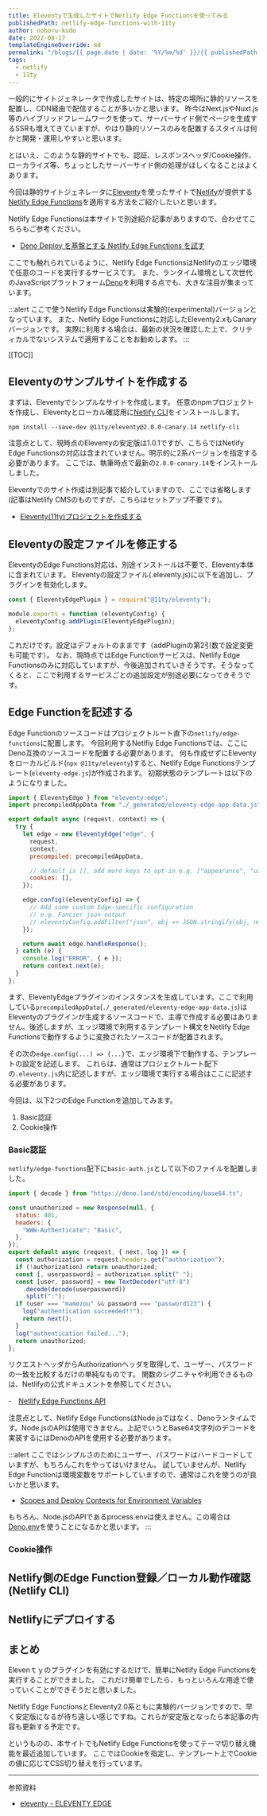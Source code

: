 ```yaml
---
title: Eleventyで生成したサイトでNetlify Edge Functionsを使ってみる
publishedPath: netlify-edge-functions-with-11ty
author: noboru-kudo
date: 2022-08-17
templateEngineOverride: md
permalink: "/blogs/{{ page.date | date: '%Y/%m/%d' }}/{{ publishedPath }}/"
tags:
  - netlify
  - 11ty
---
```

一般的にサイトジェネレータで作成したサイトは、特定の場所に静的リソースを配置し、CDN経由で配信することが多いかと思います。
昨今はNext.jsやNuxt.js等のハイブリッドフレームワークを使って、サーバーサイド側でページを生成するSSRも増えてきていますが、やはり静的リソースのみを配置するスタイルは何かと開発・運用しやすいと思います。

とはいえ、このような静的サイトでも、認証、レスポンスヘッダ/Cookie操作、ローカライズ等、ちょっとしたサーバーサイド側の処理がほしくなることはよくあります。

今回は静的サイトジェネレータに[Eleventy](https://www.11ty.dev/)を使ったサイトで[Netlify](https://www.netlify.com/)が提供する[Netlify Edge Functions](https://docs.netlify.com/netlify-labs/experimental-features/edge-functions/)を適用する方法をご紹介したいと思います。

Netlify Edge Functionsは本サイトで別途紹介記事がありますので、合わせてこちらもご参考ください。

- [Deno Deploy を基盤とする Netlify Edge Functions を試す](/blogs/2022/07/23/try-netlify-edge-functions/)


ここでも触れられているように、Netlify Edge FunctionsはNetlifyのエッジ環境で任意のコードを実行するサービスです。
また、ランタイム環境として次世代のJavaScriptプラットフォーム[Deno](https://deno.land/)を利用する点でも、大きな注目が集まっています。

:::alert
ここで使うNetlify Edge Functionsは実験的(experimental)バージョンとなっています。
また、Netlify Edge Functionsに対応したEleventy2.xもCanaryバージョンです。
実際に利用する場合は、最新の状況を確認した上で、クリティカルでないシステムで適用することをお勧めします。
:::

[[TOC]]

## Eleventyのサンプルサイトを作成する

まずは、Eleventyでシンプルなサイトを作成します。
任意のnpmプロジェクトを作成し、Eleventyとローカル確認用に[Netlify CLI](https://www.npmjs.com/package/netlify-cli)をインストールします。

```shell
npm install --save-dev @11ty/eleventy@2.0.0-canary.14 netlify-cli
```

注意点として、現時点のEleventyの安定版は1.0.1ですが、こちらではNetlify Edge Functionsの対応は含まれていません。明示的に2系バージョンを指定する必要があります。
ここでは、執筆時点で最新の`2.0.0-canary.14`をインストールしました。

Eleventyでのサイト作成は別記事で紹介していますので、ここでは省略します(記事はNetlify CMSのものですが、こちらはセットアップ不要です)。

- [Eleventy(11ty)プロジェクトを作成する](/blogs/2022/08/03/netlifycms-workflow-intro/#eleventy11tyプロジェクトを作成する)

## Eleventyの設定ファイルを修正する

EleventyのEdge Functions対応は、別途インストールは不要で、Eleventy本体に含まれています。
Eleventyの設定ファイル(.eleventy.js)に以下を追加し、プラグインを有効化します。

```javascript
const { EleventyEdgePlugin } = require("@11ty/eleventy");

module.exports = function (eleventyConfig) {
  eleventyConfig.addPlugin(EleventyEdgePlugin);
};
```

これだけです。設定はデフォルトのままです（addPluginの第2引数で設定変更も可能です）。
なお、現時点ではEdge Functionサービスは、Netlify Edge Functionsのみに対応していますが、今後追加されていきそうです。そうなってくると、ここで利用するサービスごとの追加設定が別途必要になってきそうです。

## Edge Functionを記述する

Edge Functionのソースコードはプロジェクトルート直下の`netlify/edge-functions`に配置します。
今回利用するNetlfiy Edge Functionsでは、ここにDeno互換のソースコードを配置する必要があります。
何も作成せずにEleventyをローカルビルド(`npx @11ty/eleventy`)すると、Netlify Edge Functionsテンプレート(`eleventy-edge.js`)が作成されます。
初期状態のテンプレートは以下のようになりました。

```javascript
import { EleventyEdge } from "eleventy:edge";
import precompiledAppData from "./_generated/eleventy-edge-app-data.js";

export default async (request, context) => {
  try {
    let edge = new EleventyEdge("edge", {
      request,
      context,
      precompiled: precompiledAppData,

      // default is [], add more keys to opt-in e.g. ["appearance", "username"]
      cookies: [],
    });

    edge.config((eleventyConfig) => {
      // Add some custom Edge-specific configuration
      // e.g. Fancier json output
      // eleventyConfig.addFilter("json", obj => JSON.stringify(obj, null, 2));
    });

    return await edge.handleResponse();
  } catch (e) {
    console.log("ERROR", { e });
    return context.next(e);
  }
};
```

まず、EleventyEdgeプラグインのインスタンスを生成しています。ここで利用している`precompiledAppData`(`./_generated/eleventy-edge-app-data.js`)はEleventyのプラグインが生成するソースコードで、主導で作成する必要はありません。後述しますが、エッジ環境で利用するテンプレート構文をNetlify Edge Functionsで動作するように変換されたソースコードが配置されます。

その次の`edge.config(...) => {...}`で、エッジ環境下で動作する、テンプレートの設定を記述します。
これらは、通常はプロジェクトルート配下の`.eleventy.js`内に記述しますが、エッジ環境で実行する場合はここに記述する必要があります。

今回は、以下2つのEdge Functionを追加してみます。
1. Basic認証
1. Cookie操作

### Basic認証
`netlify/edge-functions`配下に`basic-auth.js`として以下のファイルを配置しました。

```javascript
import { decode } from "https://deno.land/std/encoding/base64.ts";

const unauthorized = new Response(null, {
  status: 401,
  headers: {
    "WWW-Authenticate": "Basic",
  },
});
export default async (request, { next, log }) => {
  const authorization = request.headers.get("authorization");
  if (!authorization) return unauthorized;
  const [, userpassword] = authorization.split(" ");
  const [user, password] = new TextDecoder("utf-8")
    .decode(decode(userpassword))
    .split(":");
  if (user === "mamezou" && password === "password123") {
    log("authentication succeeded!!");
    return next();
  }
  log("authentication failed...");
  return unauthorized;
};
```

リクエストヘッダからAuthorizationヘッダを取得して、ユーザー、パスワードの一致を比較するだけの単純なものです。
関数のシグニチャや利用できるものは、Netlifyの公式ドキュメントを参照してください。

-　[Netlify Edge Functions API](https://docs.netlify.com/netlify-labs/experimental-features/edge-functions/api/)

注意点として、Netlify Edge FunctionsはNode.jsではなく、Denoランタイムです。Node.jsのAPIは使用できません。上記でいうとBase64文字列のデコードを実装するにはDenoのAPIを使用する必要があります。

:::alert
ここではシンプルさのためにユーザー、パスワードはハードコードしていますが、もちろんこれをやってはいけません。
試していませんが、Netlify Edge Functionは環境変数をサポートしていますので、通常はこれを使うのが良いかと思います。

- [Scopes and Deploy Contexts for Environment Variables](https://docs.netlify.com/netlify-labs/experimental-features/environment-variables/)

もちろん、Node.jsのAPIであるprocess.envは使えません。この場合は[Deno.env](https://doc.deno.land/deno/stable/~/Deno.env)を使うことになるかと思います。
:::

### Cookie操作


## Netlify側のEdge Function登録／ローカル動作確認(Netlify CLI)

## Netlifyにデプロイする

## まとめ
Elevenｔｙのプラグインを有効にするだけで、簡単にNetlify Edge Functionsを実行することができました。
これだけ簡単でしたら、もっといろんな用途で使っていくことができそうだと思いました。

Netlify Edge FunctionsとEleventy2.0系ともに実験的バージョンですので、早く安定版になるが待ち遠しい感じですね。これらが安定版となったら本記事の内容も更新する予定です。

というものの、本サイトでもNetlify Edge Functionsを使ってテーマ切り替え機能を最近追加しています。
ここではCookieを指定し、テンプレート上でCookieの値に応じてCSS切り替えを行っています。

---
参照資料

- [eleventy - ELEVENTY EDGE](https://www.11ty.dev/docs/plugins/edge/#edge-shortcode-examples)
